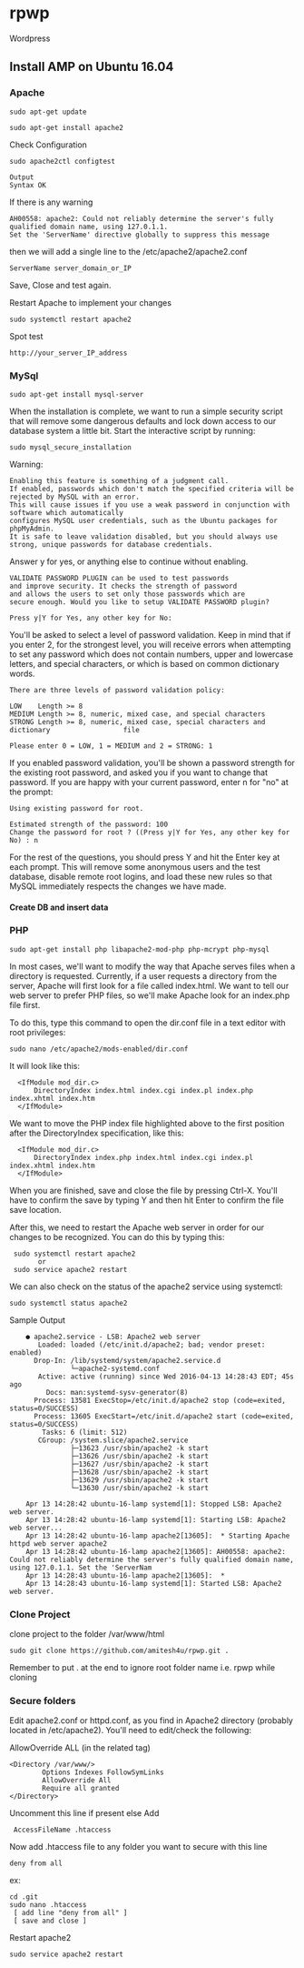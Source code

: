 # rpwp
Wordpress

## Install AMP on Ubuntu 16.04 

### Apache

    sudo apt-get update
    
    sudo apt-get install apache2

Check Configuration

    sudo apache2ctl configtest
    
    Output
    Syntax OK

If there is any warning 
    
    AH00558: apache2: Could not reliably determine the server's fully qualified domain name, using 127.0.1.1. 
    Set the 'ServerName' directive globally to suppress this message
 
 then we will add a single line to the /etc/apache2/apache2.conf

    ServerName server_domain_or_IP

Save, Close and test again.

Restart Apache to implement your changes

    sudo systemctl restart apache2

Spot test

    http://your_server_IP_address

### MySql

    sudo apt-get install mysql-server
    
  When the installation is complete, we want to run a simple security script that will remove some dangerous defaults and lock down access to our database system a little bit. Start the interactive script by running:
      
    sudo mysql_secure_installation



Warning: 
    
    Enabling this feature is something of a judgment call. 
    If enabled, passwords which don't match the specified criteria will be rejected by MySQL with an error. 
    This will cause issues if you use a weak password in conjunction with software which automatically 
    configures MySQL user credentials, such as the Ubuntu packages for phpMyAdmin. 
    It is safe to leave validation disabled, but you should always use strong, unique passwords for database credentials.


Answer y for yes, or anything else to continue without enabling.

    VALIDATE PASSWORD PLUGIN can be used to test passwords
    and improve security. It checks the strength of password
    and allows the users to set only those passwords which are
    secure enough. Would you like to setup VALIDATE PASSWORD plugin?
    
    Press y|Y for Yes, any other key for No:
    
You'll be asked to select a level of password validation. Keep in mind that if you enter 2, for the strongest level, you will receive errors when attempting to set any password which does not contain numbers, upper and lowercase letters, and special characters, or which is based on common dictionary words.

    There are three levels of password validation policy:
    
    LOW    Length >= 8
    MEDIUM Length >= 8, numeric, mixed case, and special characters
    STRONG Length >= 8, numeric, mixed case, special characters and dictionary                  file
    
    Please enter 0 = LOW, 1 = MEDIUM and 2 = STRONG: 1
    
If you enabled password validation, you'll be shown a password strength for the existing root password, and asked you if you want to change that password. If you are happy with your current password, enter n for "no" at the prompt:

    Using existing password for root.
    
    Estimated strength of the password: 100
    Change the password for root ? ((Press y|Y for Yes, any other key for No) : n

For the rest of the questions, you should press Y and hit the Enter key at each prompt. This will remove some anonymous users and the test database, disable remote root logins, and load these new rules so that MySQL immediately respects the changes we have made.



#### Create DB and insert data 

<OFFLINE>


### PHP


    sudo apt-get install php libapache2-mod-php php-mcrypt php-mysql
    
  In most cases, we'll want to modify the way that Apache serves files when a directory is requested. Currently, if a user requests a directory from the server, Apache will first look for a file called index.html. We want to tell our web server to prefer PHP files, so we'll make Apache look for an index.php file first.
  
  To do this, type this command to open the dir.conf file in a text editor with root privileges:
  
    sudo nano /etc/apache2/mods-enabled/dir.conf
  
  It will look like this:
  
      <IfModule mod_dir.c>
          DirectoryIndex index.html index.cgi index.pl index.php index.xhtml index.htm
      </IfModule>
  
  We want to move the PHP index file highlighted above to the first position after the DirectoryIndex specification, like this:
  
      <IfModule mod_dir.c>
          DirectoryIndex index.php index.html index.cgi index.pl index.xhtml index.htm
      </IfModule>
  
  When you are finished, save and close the file by pressing Ctrl-X. You'll have to confirm the save by typing Y and then hit Enter to confirm the file save location.
  
  After this, we need to restart the Apache web server in order for our changes to be recognized. You can do this by typing this:
  
     sudo systemctl restart apache2 
           or 
     sudo service apache2 restart
  
  We can also check on the status of the apache2 service using systemctl:
  
    sudo systemctl status apache2
  
  Sample Output
  ```
      ● apache2.service - LSB: Apache2 web server
         Loaded: loaded (/etc/init.d/apache2; bad; vendor preset: enabled)
        Drop-In: /lib/systemd/system/apache2.service.d
                 └─apache2-systemd.conf
         Active: active (running) since Wed 2016-04-13 14:28:43 EDT; 45s ago
           Docs: man:systemd-sysv-generator(8)
        Process: 13581 ExecStop=/etc/init.d/apache2 stop (code=exited, status=0/SUCCESS)
        Process: 13605 ExecStart=/etc/init.d/apache2 start (code=exited, status=0/SUCCESS)
          Tasks: 6 (limit: 512)
         CGroup: /system.slice/apache2.service
                 ├─13623 /usr/sbin/apache2 -k start
                 ├─13626 /usr/sbin/apache2 -k start
                 ├─13627 /usr/sbin/apache2 -k start
                 ├─13628 /usr/sbin/apache2 -k start
                 ├─13629 /usr/sbin/apache2 -k start
                 └─13630 /usr/sbin/apache2 -k start
      
      Apr 13 14:28:42 ubuntu-16-lamp systemd[1]: Stopped LSB: Apache2 web server.
      Apr 13 14:28:42 ubuntu-16-lamp systemd[1]: Starting LSB: Apache2 web server...
      Apr 13 14:28:42 ubuntu-16-lamp apache2[13605]:  * Starting Apache httpd web server apache2
      Apr 13 14:28:42 ubuntu-16-lamp apache2[13605]: AH00558: apache2: Could not reliably determine the server's fully qualified domain name, using 127.0.1.1. Set the 'ServerNam
      Apr 13 14:28:43 ubuntu-16-lamp apache2[13605]:  *
      Apr 13 14:28:43 ubuntu-16-lamp systemd[1]: Started LSB: Apache2 web server.
  ```


### Clone Project

clone project to the folder /var/www/html

    sudo git clone https://github.com/amitesh4u/rpwp.git .

Remember to put . at the end to ignore root folder name i.e. rpwp while cloning


### Secure folders

Edit apache2.conf or httpd.conf, as you find in Apache2 directory (probably located in /etc/apache2). You'll need to edit/check the following:

AllowOverride ALL (in the related <Directory> tag)

    <Directory /var/www/>
            Options Indexes FollowSymLinks
            AllowOverride All
            Require all granted
    </Directory>


Uncomment this line if present else Add

     AccessFileName .htaccess
     
Now add .htaccess file to any folder you want to secure with this line

    deny from all


ex: 

    cd .git
    sudo nano .htaccess
     [ add line "deny from all" ] 
     [ save and close ]

Restart apache2

    sudo service apache2 restart


